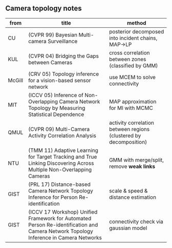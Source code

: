 ## Camera topology notes

| from   | title                                                        | method                                                       |
| ------ | ------------------------------------------------------------ | ------------------------------------------------------------ |
| CU     | (CVPR 99) Bayesian Multi-camera Surveillance                 | posterior decomposed into incident chains, MAP->LP           |
| KUL    | (CVPR 04) Bridging the Gaps between Cameras                  | cross correlation between zones (classified by GMM)          |
| McGill | (CRV 05) Topology inference for a vision-based sensor network | use MCEM to solve connectivity                               |
| MIT    | (ICCV 05) Inference of Non-Overlapping Camera Network Topology by Measuring Statistical Dependence | MAP approximation for MI with MCMC                           |
| QMUL   | (CVPR 09) Multi-Camera Activity Correlation Analysis         | activity correlation between regions (clustered by decomposition) |
| NTU    | (TMM 11) Adaptive Learning for Target Tracking and True Linking Discovering Across Multiple Non-Overlapping Cameras | GMM with merge/split, remove **weak links**                  |
| GIST   | (PRL 17) Distance-based Camera Network Topology Inference for Person Re-identification | scale & speed & distance estimation                          |
| GIST   | (ICCV 17 Workshop) Unified Framework for Automated Person Re-identification and Camera Network Topology Inference in Camera Networks | connectivity check via gaussian model                        |

